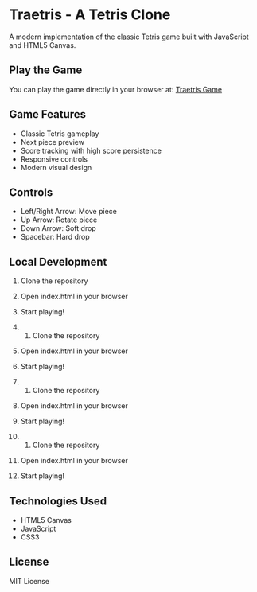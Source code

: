 # Traetris - A Tetris Clone

A modern implementation of the classic Tetris game built with JavaScript and HTML5 Canvas.

## Play the Game

You can play the game directly in your browser at: [Traetris Game](https://HASH1MX.github.io/Traetris)

## Game Features

- Classic Tetris gameplay
- Next piece preview
- Score tracking with high score persistence
- Responsive controls
- Modern visual design

## Controls

- Left/Right Arrow: Move piece
- Up Arrow: Rotate piece
- Down Arrow: Soft drop
- Spacebar: Hard drop

## Local Development

1. Clone the repository
2. Open index.html in your browser
3. Start playing!

4. 1. Clone the repository
2. Open index.html in your browser
3. Start playing!

4. 1. Clone the repository
2. Open index.html in your browser
3. Start playing!

4. 1. Clone the repository
2. Open index.html in your browser
3. Start playing!

## Technologies Used

- HTML5 Canvas
- JavaScript
- CSS3

## License

MIT License
